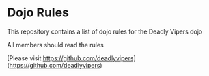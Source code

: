 Dojo Rules
==========

This repository contains a list of dojo rules for the Deadly Vipers dojo

All members should read the rules

[Please visit https://github.com/deadlyvipers] (https://github.com/deadlyvipers)